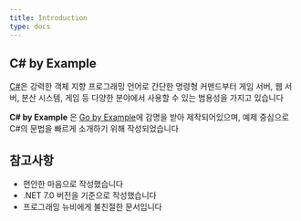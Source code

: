 ```yaml
---
title: Introduction
type: docs
---
```


## C# by Example
[C#](https://learn.microsoft.com/en-us/dotnet/csharp/tour-of-csharp/)은 강력한 객체 지향 프로그래밍 언어로 간단한 명령형 커맨드부터 게임 서버, 웹 서버, 분산 시스템, 게임 등 다양한 분야에서 사용할 수 있는 범용성을 가지고 있습니다

__C# by Example__ 은 [Go by Example](https://gobyexample.com/)에 감명을 받아 제작되어있으며, 예제 중심으로 C#의 문법을 빠르게 소개하기 위해 작성되었습니다

## 참고사항
- 편안한 마음으로 작성했습니다
- .NET 7.0 버전을 기준으로 작성했습니다
- 프로그래밍 뉴비에게 불친절한 문서입니다